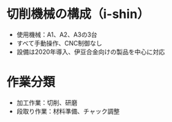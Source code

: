 # 切削機械の構成（i-shin）

- 使用機械：A1、A2、A3の3台
- すべて手動操作、CNC制御なし
- 設備は2020年導入、伊豆合金向けの製品を中心に対応

# 作業分類

- 加工作業：切削、研磨
- 段取り作業：材料準備、チャック調整
